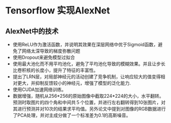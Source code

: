 # Tensorflow 实现AlexNet

## AlexNet中的技术
* 使用ReLU作为激活函数，并说明其效果在深层网络中优于Sigmoid函数，避免了网络太深导致的梯度弥散问题
* 使用Dropout来避免模型过拟合
* 使用最大池化而不用平均池化，避免了平均池化导致的模糊效果。并且让步长比卷积核的长度小，提升了特征的丰富性。
* 提出了LRN层，对局部神经元的活动创建了竞争机制，让响应较大的值变得相对更大，并抑制反馈较小的神经元，增强了模型的泛化能力.
* 使用CUDA加速网络训练。
* 数据增强，随机从256\*256的原始图像中截取224\*224的大小，水平翻转。预测时取图片的四个角和中间共５个位置，并进行左右翻转得到10张图片，对其进行预测并对10次的结果求平均值。另外论文中提到对图像的RGB数据进行了PCA处理，并对主成分做了一个标准差为0.1的高斯噪音。

